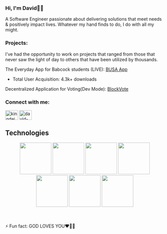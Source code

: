 ### Hi, I'm David🤴🏽
A Software Engineer passionate about delivering solutions that meet needs & positively impact lives. Whatever my hand finds to do, I do with all my might.

### Projects:
I've had the opportunity to work on projects that ranged from those that never saw the light of day to others that have been utilized by thousands.

The Everyday App for Babcock students (LIVE): <a href="https://apps.apple.com/gb/app/busa-app/id6450320905"> BUSA App </a> <br>
- Total User Acquisition: 4.3k+ downloads
  
Decentralized Application for Voting(Dev Mode): <a href="https://github.com/KingDavidsHub/BlockVote-Server-Side"> BlockVote </a> <br>


<h3 align="left">Connect with me:</h3>
<p align="left">
<a href="https://twitter.com/kingdeivid_" target="blank"><img align="center" src="https://raw.githubusercontent.com/rahuldkjain/github-profile-readme-generator/master/src/images/icons/Social/twitter.svg" alt="kingdeivid_" height="30" width="40" /></a>
  <a href="https://www.linkedin.com/in/david-ezeh-45116526b/" target="blank"><img align="center" src="https://raw.githubusercontent.com/rahuldkjain/github-profile-readme-generator/master/src/images/icons/Social/linked-in-alt.svg" alt="david-ezeh-45116526b" height="30" width="40" /></a>
</p>

## Technologies 
  
<div align="center">
<img src="https://user-images.githubusercontent.com/74038190/212257454-16e3712e-945a-4ca2-b238-408ad0bf87e6.gif" width="100">
<img src="https://user-images.githubusercontent.com/74038190/212257472-08e52665-c503-4bd9-aa20-f5a4dae769b5.gif" width="100">
<img src="https://user-images.githubusercontent.com/74038190/212257468-1e9a91f1-b626-4baa-b15d-5c385dfa7ed2.gif" width="100">
<img src="https://user-images.githubusercontent.com/74038190/212257465-7ce8d493-cac5-494e-982a-5a9deb852c4b.gif" width="100">
<img src="https://user-images.githubusercontent.com/74038190/212257460-738ff738-247f-4445-a718-cdd0ca76e2db.gif" width="100">
<img src="https://user-images.githubusercontent.com/74038190/212257467-871d32b7-e401-42e8-a166-fcfd7baa4c6b.gif" width="100">
<img src="https://user-images.githubusercontent.com/74038190/212281775-b468df30-4edc-4bf8-a4ee-f52e1aaddc86.gif" width="100">  
</div>
<br><br>    

⚡ Fun fact: GOD LOVES YOU❤️🫵🏼


<!--
**KingDavidsHub/KingDavidsHub** is a ✨ _special_ ✨ repository because its `README.md` (this file) appears on your GitHub profile.

Here are some ideas to get you started:

- 🔭 I’m currently working on ...
- 🌱 I’m currently learning ...
- 👯 I’m looking to collaborate on ...
- 🤔 I’m looking for help with ...
- 💬 Ask me about ...
- 📫 How to reach me: ...
- 😄 Pronouns: ...
- ⚡ Fun fact: ...
-->
